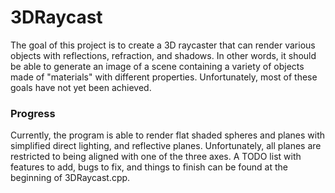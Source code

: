 # 3DRaycast
The goal of this project is to create a 3D raycaster that can render various objects with reflections, refraction, and shadows.  In other words, it should be able to generate an image of a scene containing a variety of objects made of "materials" with different properties.  Unfortunately, most of these goals have not yet been achieved.

### Progress
Currently, the program is able to render flat shaded spheres and planes with simplified direct lighting, and reflective planes.  Unfortunately, all planes are restricted to being aligned with one of the three axes.  A TODO list with features to add, bugs to fix, and things to finish can be found at the beginning of 3DRaycast.cpp.  